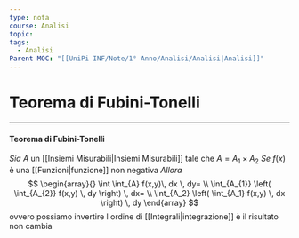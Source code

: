 ```yaml
---
type: nota
course: Analisi
topic: 
tags:
  - Analisi
Parent MOC: "[[UniPi INF/Note/1° Anno/Analisi/Analisi|Analisi]]"
---
```

# Teorema di Fubini-Tonelli
---

#### Teorema di Fubini-Tonelli 
_Sia_ $A$ un [[Insiemi Misurabili|Insiemi Misurabili]] tale che $A = A_{1}\times A_{2}$
_Se_ $f(x)$ è una [[Funzioni|funzione]] non negativa
_Allora_ $$
\begin{array}{}
\int \int_{A}  f(x,y)\, dx  \, dy=  \\
\int_{A_{1}} \left( \int_{A_{2}}  f(x,y) \, dy \right) \, dx=  \\
\int_{A_2} \left( \int_{A_1}  f(x,y) \, dx \right) \, dy 
\end{array}
$$
ovvero possiamo invertire l ordine di [[Integrali|integrazione]] è il risultato non cambia